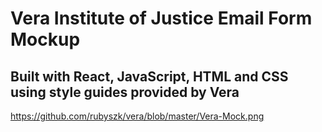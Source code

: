 # Vera Institute of Justice Email Form Mockup
## Built with React, JavaScript, HTML and CSS using style guides provided by Vera

https://github.com/rubyszk/vera/blob/master/Vera-Mock.png
